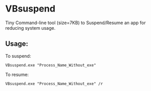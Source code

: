 # VBsuspend
Tiny Command-line tool (size=7KB) to Suspend/Resume an app for reducing system usage.

## Usage:

To suspend:
```
VBsuspend.exe "Process_Name_Without_exe"
```
To resume:
```
VBsuspend.exe "Process_Name_Without_exe" /r
```
